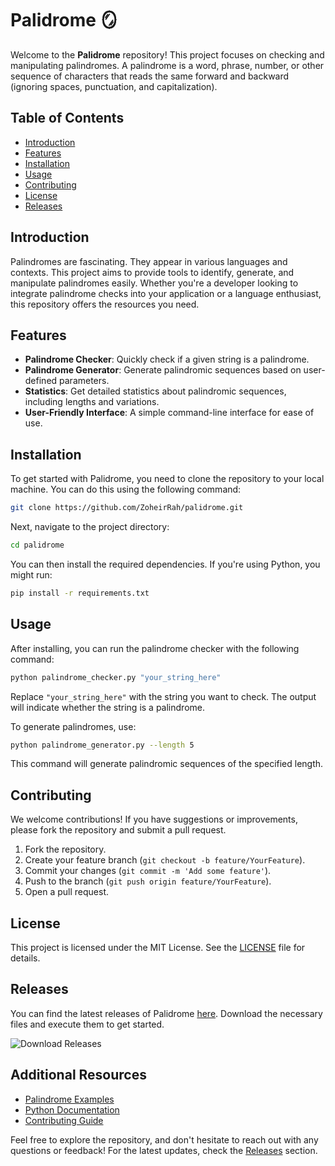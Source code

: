 # Palidrome 🪞

Welcome to the **Palidrome** repository! This project focuses on checking and manipulating palindromes. A palindrome is a word, phrase, number, or other sequence of characters that reads the same forward and backward (ignoring spaces, punctuation, and capitalization). 

## Table of Contents

- [Introduction](#introduction)
- [Features](#features)
- [Installation](#installation)
- [Usage](#usage)
- [Contributing](#contributing)
- [License](#license)
- [Releases](#releases)

## Introduction

Palindromes are fascinating. They appear in various languages and contexts. This project aims to provide tools to identify, generate, and manipulate palindromes easily. Whether you're a developer looking to integrate palindrome checks into your application or a language enthusiast, this repository offers the resources you need.

## Features

- **Palindrome Checker**: Quickly check if a given string is a palindrome.
- **Palindrome Generator**: Generate palindromic sequences based on user-defined parameters.
- **Statistics**: Get detailed statistics about palindromic sequences, including lengths and variations.
- **User-Friendly Interface**: A simple command-line interface for ease of use.

## Installation

To get started with Palidrome, you need to clone the repository to your local machine. You can do this using the following command:

```bash
git clone https://github.com/ZoheirRah/palidrome.git
```

Next, navigate to the project directory:

```bash
cd palidrome
```

You can then install the required dependencies. If you're using Python, you might run:

```bash
pip install -r requirements.txt
```

## Usage

After installing, you can run the palindrome checker with the following command:

```bash
python palindrome_checker.py "your_string_here"
```

Replace `"your_string_here"` with the string you want to check. The output will indicate whether the string is a palindrome.

To generate palindromes, use:

```bash
python palindrome_generator.py --length 5
```

This command will generate palindromic sequences of the specified length.

## Contributing

We welcome contributions! If you have suggestions or improvements, please fork the repository and submit a pull request. 

1. Fork the repository.
2. Create your feature branch (`git checkout -b feature/YourFeature`).
3. Commit your changes (`git commit -m 'Add some feature'`).
4. Push to the branch (`git push origin feature/YourFeature`).
5. Open a pull request.

## License

This project is licensed under the MIT License. See the [LICENSE](LICENSE) file for details.

## Releases

You can find the latest releases of Palidrome [here](https://github.com/ZoheirRah/palidrome/releases). Download the necessary files and execute them to get started.

![Download Releases](https://img.shields.io/badge/Download%20Releases-Click%20Here-blue)

## Additional Resources

- [Palindrome Examples](https://en.wikipedia.org/wiki/Palindrome)
- [Python Documentation](https://docs.python.org/3/)
- [Contributing Guide](CONTRIBUTING.md)

Feel free to explore the repository, and don't hesitate to reach out with any questions or feedback! For the latest updates, check the [Releases](https://github.com/ZoheirRah/palidrome/releases) section.